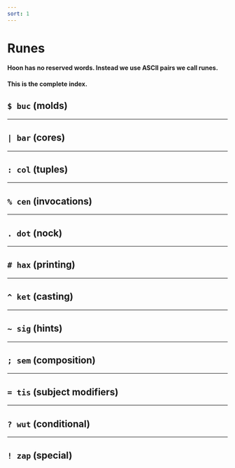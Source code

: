 ```yaml
---
sort: 1
---
```


Runes
=====

#### Hoon has no reserved words.  Instead we use ASCII pairs we call runes.  

#### This is the complete index.

<div class="book">

## `$ buc` (molds) 

<list dataPath="docs/system/hoon/runes/bc" dataPreview="true" className="runes" childIsFragment="true"></list>

---

## `| bar` (cores) 

<list dataPath="docs/system/hoon/runes/br" dataPreview="true" className="runes" childIsFragment="true"></list>

---

## `: col` (tuples) 

<list dataPath="docs/system/hoon/runes/cl" dataPreview="true" className="runes" childIsFragment="true"></list>

---

## `% cen` (invocations) 

<list dataPath="docs/system/hoon/runes/cn" dataPreview="true" className="runes" childIsFragment="true"></list>

---

## `. dot` (nock) 

<list dataPath="docs/system/hoon/runes/dt" dataPreview="true" className="runes" childIsFragment="true"></list>

---

## `# hax` (printing) 

<list dataPath="docs/system/hoon/runes/hx" dataPreview="true" className="runes" childIsFragment="true"></list>

---

## `^ ket` (casting) 

<list dataPath="docs/system/hoon/runes/kt" dataPreview="true" className="runes" childIsFragment="true"></list>

---

## `~ sig` (hints) 

<list dataPath="docs/system/hoon/runes/sg" dataPreview="true" className="runes" childIsFragment="true"></list>

---

## `; sem` (composition) 

<list dataPath="docs/system/hoon/runes/sm" dataPreview="true" className="runes" childIsFragment="true"></list>

---

## `= tis` (subject modifiers) 

<list dataPath="docs/system/hoon/runes/ts" dataPreview="true" className="runes" childIsFragment="true"></list>

---

## `? wut` (conditional) 

<list dataPath="docs/system/hoon/runes/wt" dataPreview="true" className="runes" childIsFragment="true"></list>

---

## `! zap` (special) 

<list dataPath="docs/system/hoon/runes/zp" dataPreview="true" className="runes" childIsFragment="true"></list>

</div>